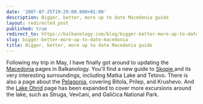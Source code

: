 ```yaml
---
date: '2007-07-25T19:29:00.000+01:00'
description: Bigger, better, more up to date Macedonia guide
layout: redirected_post
published: true
redirect_to: https://balkanology.com/blog/bigger-better-more-up-to-date-macedonia/
slug: bigger-better-more-up-to-date-macedonia
title: Bigger, better, more up to date Macedonia guide
---
```


Following my trip in May, I have finally got around to updating the <a href="http://www.balkanology.com/macedonia/index.html">Macedonia</a> pages in Balkanology. You'll find a new guide to <a href="http://www.balkanology.com/macedonia/article_skopje.html">Skopje </a>and its very interesting surroundings, including Matka Lake and Tetovo. There is also a page about the <a href="http://www.balkanology.com/macedonia/article_pelagonia.html">Pelagonia</a>, covering Bitola, Prilep, and Krushevo. And the <a href="http://www.balkanology.com/macedonia/article_ohrid.html">Lake Ohrid</a> page has been expanded to cover more excursions around the lake, such as Struga, Vev&#x10d;ani, and Gali&#x10d;ica National Park.